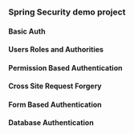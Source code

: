 ### Spring Security demo project 
#### Basic Auth 
#### Users Roles and Authorities
#### Permission Based Authentication
#### Cross Site Request Forgery
#### Form Based Authentication
#### Database Authentication
